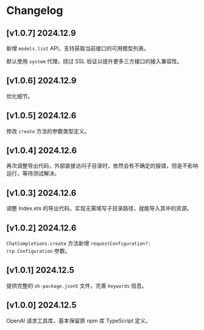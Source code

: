 # Changelog

## [v1.0.7] 2024.12.9

新增 `models.list` API，支持获取当前接口的可用模型列表。

默认使用 `system` 代理，绕过 SSL 验证以提升更多三方接口的接入兼容性。

## [v1.0.6] 2024.12.9

优化细节。

## [v1.0.5] 2024.12.6

修改 `create` 方法的参数类型定义。

## [v1.0.4] 2024.12.6

再次调整导出代码，外部直接访问子目录时，依然会有不确定的报错，但是不影响运行，等待测试解决。

## [v1.0.3] 2024.12.6

调整 Index.ets 的导出代码，实现无需填写子目录路径，就能导入其中的资源。

## [v1.0.2] 2024.12.6

`ChatCompletions.create` 方法新增 `requestConfiguration?: rcp.Configuration` 参数。

## [v1.0.1] 2024.12.5

提供完整的 `oh-package.json5` 文件，完善 `keywords` 信息。

## [v1.0.0] 2024.12.5

OpenAI 请求工具库，基本保留原 npm 库 TypeScript 定义。